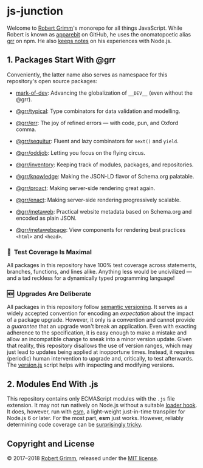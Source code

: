 # js-junction

Welcome to [Robert Grimm](http://apparebit.com)'s monorepo for all things
JavaScript. While Robert is known as [apparebit](https://github.com/apparebit)
on GitHub, he uses the onomatopoetic alias [grr](https://www.npmjs.com/~grr) on
npm. He also [keeps
notes](https://github.com/apparebit/js-junction/tree/master/notes.md) on his
experiences with Node.js.

## 1. Packages Start With @grr

Conveniently, the latter name also serves as namespace for this repository's
open source packages:

 *  [mark-of-dev](https://github.com/apparebit/js-junction/tree/master/packages/mark-of-dev):
    Advancing the globalization of `__DEV__` (even without the @grr).

 *  [@grr/typical](https://github.com/apparebit/js-junction/tree/master/packages/typical):
    Type combinators for data validation and modelling.

 *  [@grr/err](https://github.com/apparebit/js-junction/tree/master/packages/err):
    The joy of refined errors — with code, pun, and Oxford comma.

 *  [@grr/sequitur](https://github.com/apparebit/js-junction/tree/master/packages/sequitur):
    Fluent and lazy combinators for `next()` and `yield`.

 *  [@grr/oddjob](https://github.com/apparebit/js-junction/tree/master/packages/oddjob):
    Letting you focus on the flying circus.

 *  [@grr/inventory](https://github.com/apparebit/js-junction/tree/master/packages/inventory):
    Keeping track of modules, packages, and repositories.

 *  [@grr/knowledge](https://github.com/apparebit/js-junction/tree/master/packages/knowledge):
    Making the JSON-LD flavor of Schema.org palatable.

 *  [@grr/proact](https://github.com/apparebit/js-junction/tree/master/packages/proact):
    Making server-side rendering great again.

 *  [@grr/enact](https://github.com/apparebit/js-junction/tree/master/packages/enact):
    Making server-side rendering progressively scalable.

 *  [@grr/metaweb](https://github.com/apparebit/js-junction/tree/master/packages/metaweb):
    Practical website metadata based on Schema.org and encoded as plain JSON.

 *  [@grr/metawebpage](https://github.com/apparebit/js-junction/tree/master/packages/metawebpage):
    View components for rendering best practices `<html>` and `<head>`.

### 💯  Test Coverage Is Maximal 

All packages in this repository have 100% test coverage across statements,
branches, functions, and lines alike. Anything less would be uncivilized — and a
tad reckless for a dynamically typed programming language!


### 🆕  Upgrades Are Deliberate

All packages in this repository follow [semantic
versioning](https://semver.org). It serves as a widely accepted convention for
encoding an _expectation_ about the impact of a package upgrade. However, it
only is a convention and cannot provide a _guarantee_ that an upgrade won't
break an application. Even with exacting adherence to the specification, it is
easy enough to make a mistake and allow an incompatible change to sneak into a
minor version update. Given that reality, this repository disallows the use of
version ranges, which may just lead to updates being applied at inopportune
times. Instead, it requires (periodic) human intervention to upgrade and,
critically, to test afterwards. The [version.js](/scripts/version.js) script
helps with inspecting and modifying versions.

## 2. Modules End With .js

This repository contains only ECMAScript modules with the `.js` file extension.
It may not run natively on Node.js without a suitable [loader
hook](https://nodejs.org/dist/latest-v9.x/docs/api/esm.html#esm_loader_hooks).
It does, however, run with [esm](https://github.com/standard-things/esm), a
light-weight just-in-time transpiler for Node.js 6 or later. For the most part,
__esm__ just works. However, reliably determining code coverage can be
[surprisingly
tricky](https://github.com/apparebit/js-junction/tree/master/notes.md).

## Copyright and License

© 2017–2018 [Robert Grimm](http://apparebit.com), released under the [MIT
license](LICENSE).
